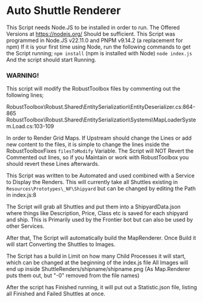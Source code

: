 # Auto Shuttle Renderer

This Script needs Node.JS to be installed in order to run.
The Offered Versions at https://nodejs.org/ Should be sufficient.
This Script was programmed in Node.JS v22.11.0 and PNPM v9.14.2 (a replacement for npm)
If it is your first time using Node, run the following commands to get the Script running;
`npm install` (npm is installed with Node)
`node index.js`
And the script should start Running.

### WARNING!
This script will modify the RobustToolbox files by commenting out the following lines;

RobustToolbox\Robust.Shared\EntitySerialization\EntityDeserializer.cs:864-865
RobustToolbox\Robust.Shared\EntitySerialization\Systems\MapLoaderSystem.Load.cs:103-109

In order to Render Grid Maps.
If Upstream should change the Lines or add new content to the files, it is simple to change the lines inside the RobustToolboxFixes `filesToModify` Variable.
The Script will NOT Revert the Commented out lines, so if you Maintain or work with RobustToolbox you should revert these Lines afterwards.



This Script was written to be Automated and used combined with a Service to Display the Renders.
This will currently take all Shuttles existing in `Resources\Prototypes\_NF\Shipyard` but can be changed by editing the Path in index.js:8

The Script will grab all Shuttles and put them into a ShipyardData.json where things like Description, Price, Class etc is saved for each shipyard and ship.
This is Primarily used by the Frontier bot but can also be used by other Services.

After that, The Script will automatically build the MapRenderer.
Once Build it will start Converting the Shuttles to Images.

The Script has a build in Limit on how many Child Processes it will start, which can be changed at the beginning of the index.js file
All Images will end up inside ShuttleRenders/shipname/shipname.png (As Map.Renderer puts them out, but "-0" removed from the file names)

After the script has Finished running, it will put out a Statistic.json file, listing all Finished and Failed Shuttles at once.

